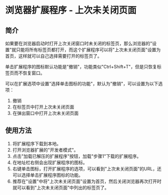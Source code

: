 # 浏览器扩展程序 - 上次未关闭页面

## 简介

如果要在浏览器启动时打开上次关闭窗口时未关闭的标签页，那么浏览器的"设置"就只能将所有标签页都打开，而这个扩展程序可以将"上次未关闭页面"设置为首页，这样就可以自己选择需要打开的标签页了。

单击扩展程序的图标默认功能是"撤销"，功能类似"Ctrl+Shift+T"，但是只恢复标签页而不恢复窗口。

可以在扩展选项中设置"选择单击图标的功能"，默认为"撤销"，可以设置为以下选项：

1. 撤销
2. 在标签页中打开上次未关闭页面
3. 在弹出窗口中打开上次未关闭页面

## 使用方法

1. 将扩展程序下载到本地。
2. 打开浏览器扩展的"开发者模式"。
3. 点击"加载已解压的扩展程序"按钮，加载"步骤1"下载的扩展程序。
4. 在地址栏右侧会出现扩展程序的图标。
5. 右键单击图标，打开扩展程序的选项，可以看到"上次未关闭页面"的URL，还可以选择单击扩展程序图标的功能。
6. 推荐在"设置"中将"上次未关闭页面"设置为首页，然后关闭浏览器再次打开时就可以看到"上次未关闭页面"中列出的标签页了。
